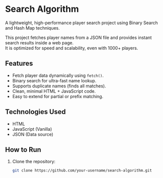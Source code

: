 # Search Algorithm

A lightweight, high-performance player search project using Binary Search and Hash Map techniques.

This project fetches player names from a JSON file and provides instant search results inside a web page.  
It is optimized for speed and scalability, even with 1000+ players.

## Features

- Fetch player data dynamically using `fetch()`.
- Binary search for ultra-fast name lookup.
- Supports duplicate names (finds all matches).
- Clean, minimal HTML + JavaScript code.
- Easy to extend for partial or prefix matching.

## Technologies Used

- HTML
- JavaScript (Vanilla)
- JSON (Data source)

## How to Run

1. Clone the repository:
   ```bash
   git clone https://github.com/your-username/search-algorithm.git
